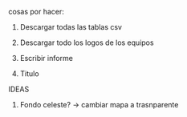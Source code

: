 cosas por hacer:

1. Descargar todas las tablas csv

2. Descargar todo los logos de los equipos

3. Escribir informe

4. Titulo


IDEAS

1. Fondo celeste? -> cambiar mapa a trasnparente


